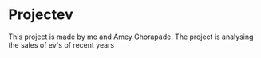 # Projectev
 This project is made by me and Amey Ghorapade. The project is analysing the sales of  ev's of recent years
